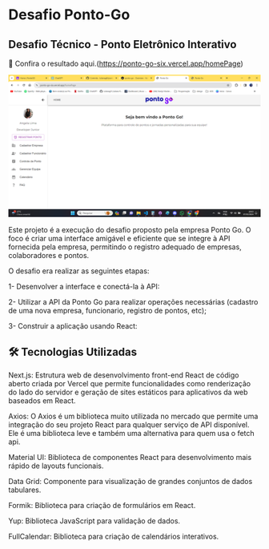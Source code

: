 # Desafio Ponto-Go 


## Desafio Técnico - Ponto Eletrônico Interativo

🔗 Confira o resultado aqui.(https://ponto-go-six.vercel.app/homePage)

![Previsão Metereológica](https://github.com/Julianagft/ponto-go/blob/main/public/images/README.png)


Este projeto é a execução do desafio proposto pela empresa Ponto Go. O foco é criar uma interface amigável e eficiente que se integre à API fornecida pela empresa, permitindo o registro adequado de empresas, colaboradores e pontos.

O desafio era realizar as seguintes etapas:

1- Desenvolver a interface e conectá-la à API:

2- Utilizar a API da Ponto Go para realizar operações necessárias (cadastro de uma nova empresa, funcionario, registro de pontos, etc);

3- Construir a aplicação usando React:

 ## 🛠️ Tecnologias Utilizadas

Next.js: Estrutura web de desenvolvimento front-end React de código aberto criada por Vercel que permite funcionalidades como renderização do lado do servidor e geração de sites estáticos para aplicativos da web baseados em React.

Axios: O Axios é um biblioteca muito utilizada no mercado que permite uma integração do seu projeto React para qualquer serviço de API disponível. Ele é uma biblioteca leve e também uma alternativa para quem usa o fetch api.

Material UI: Biblioteca de componentes React para desenvolvimento mais rápido de layouts funcionais.

Data Grid: Componente para visualização de grandes conjuntos de dados tabulares.

Formik: Biblioteca para criação de formulários em React.

Yup: Biblioteca JavaScript para validação de dados.

FullCalendar: Biblioteca para criação de calendários interativos.


